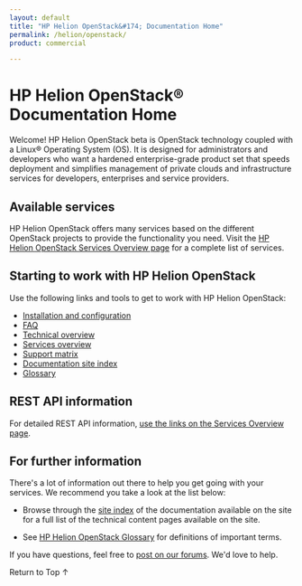 ```yaml
---
layout: default
title: "HP Helion OpenStack&#174; Documentation Home"
permalink: /helion/openstack/
product: commercial

---
```



<script>

function PageRefresh {
onLoad="window.refresh"
}

PageRefresh();

</script>

# HP Helion OpenStack&#174; Documentation Home

Welcome! HP Helion OpenStack beta is OpenStack technology coupled with a Linux&#174; Operating System (OS). It is designed for administrators and developers who want a hardened enterprise-grade product set that speeds deployment and simplifies management of private clouds and infrastructure services for developers, enterprises and service providers.

<!--This page covers the following topics:
* [Available Services](#services)
* [Starting to work with HP Helion OpenStack](#start)
* [REST API information](#api)
* [For further information](furtherinfo)
-->

## Available services 

HP Helion OpenStack offers many services based on the different OpenStack projects to provide the functionality you need. Visit the [HP Helion OpenStack Services Overview page](/helion/openstack/services/overview/) for a complete list of services.

## Starting to work with HP Helion OpenStack 

Use the following links and tools to get to work with HP Helion OpenStack:

* [Installation and configuration](/helion/openstack/install-beta-overview/) 
* [FAQ](/helion/openstack/faq/)
* [Technical overview](/helion/openstack/technical-overview/)
* [Services overview](/helion/openstack/services/overview/)
* [Support matrix](/helion/openstack/support-matrix/)
* [Documentation site index](/helion/openstack/siteindex/)
* [Glossary](/helion/openstack/glossary/)

## REST API information 

For detailed REST API information, [use the links on the Services Overview page](/helion/openstack/services/overview/). 

## For further information 

There's a lot of information out there to help you get going with your services. We recommend you take a look at the list below:

* Browse through the [site index](/helion/openstack/siteindex/) of the documentation available on the site for a full list of the technical content pages available on the site.

* See [HP Helion OpenStack Glossary](/helion/openstack/glossary/) for definitions of important terms.

If you have questions, feel free to [post on our forums](https://connect.hpcloud.com/). We'd love to help.

<a href="#top" style="padding:14px 0px 14px 0px; text-decoration: none;"> Return to Top &#8593; </a>
